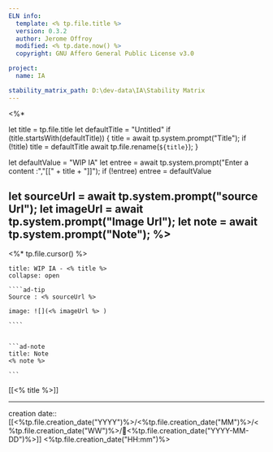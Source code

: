 ```yaml
---
ELN info:
  template: <% tp.file.title %>
  version: 0.3.2
  author: Jerome Offroy
  modified: <% tp.date.now() %>
  copyright: GNU Affero General Public License v3.0

project:
  name: IA

stability_matrix_path: D:\dev-data\IA\Stability Matrix
---
```

<%*

  let title = tp.file.title
  let defaultTitle = "Untitled"
  if (title.startsWith(defaultTitle)) {
    title = await tp.system.prompt("Title");
    if (!title) title = defaultTitle
    await tp.file.rename(`${title}`);
  }


let defaultValue = "WIP IA"
let entree = await tp.system.prompt("Enter a content :","[[" + title + "]]");
if (!entree) entree = defaultValue

let sourceUrl = await tp.system.prompt("source Url");
let imageUrl = await tp.system.prompt("Image Url");
let note = await tp.system.prompt("Note");
%>
---
<%* tp.file.cursor() %>
`````ad-example
title: WIP IA - <% title %>
collapse: open

````ad-tip
Source : <% sourceUrl %>

image: ![](<% imageUrl %> )

````


```ad-note
title: Note
<% note %>

```

`````

[[<% title %>]]

---
creation date:: [[<%tp.file.creation_date("YYYY")%>/<%tp.file.creation_date("MM")%>/<%tp.file.creation_date("WW")%>/📒<%tp.file.creation_date("YYYY-MM-DD")%>]]  <%tp.file.creation_date("HH:mm")%>

